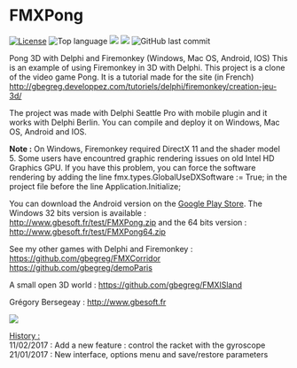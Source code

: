 # FMXPong
[![License](https://img.shields.io/badge/License-MIT-green.svg)](https://opensource.org/licenses/MIT)
![Top language](https://img.shields.io/github/languages/top/gbegreg/FMXPong)
[![](https://tokei.rs/b1/github/gbegreg/MapReduce?category=code)](https://github.com//gbegreg/FMXPong)
[![](https://tokei.rs/b1/github/gbegreg/MapReduce?category=files)](https://github.com//gbegreg/FMXPong)
![GitHub last commit](https://img.shields.io/github/last-commit/gbegreg/FMXPong)

Pong 3D with Delphi and Firemonkey (Windows, Mac OS, Android, IOS)
This is an example of using Firemonkey in 3D with Delphi. This project is a clone of the video game Pong. It is a tutorial made for the site (in French) http://gbegreg.developpez.com/tutoriels/delphi/firemonkey/creation-jeu-3d/

The project was made with Delphi Seattle Pro with mobile plugin and it works with Delphi Berlin. You can compile and deploy it on Windows, Mac OS, Android and IOS.

<b>Note :</b> On Windows, Firemonkey required DirectX 11 and the shader model 5. Some users have encountred graphic rendering issues on old Intel HD Graphics GPU. If you have this problem, you can force the software rendering by adding the line 
   fmx.types.GlobalUseDXSoftware := True;
in the project file before the line Application.Initialize;

You can download the Android version on the <a href="https://play.google.com/store/apps/details?id=fr.gbesoft.FMXPong">Google Play Store</a>.
The Windows 32 bits version is available : <a href="http://www.gbesoft.fr/test/FMXPong.zip">http://www.gbesoft.fr/test/FMXPong.zip</a> and the 64 bits version : <a href="http://www.gbesoft.fr/test/FMXPong64.zip">http://www.gbesoft.fr/test/FMXPong64.zip</a>

See my other games with Delphi and Firemonkey :<br>
https://github.com/gbegreg/FMXCorridor<br>
https://github.com/gbegreg/demoParis<br>

A small open 3D world :
https://github.com/gbegreg/FMXISland

Grégory Bersegeay : http://www.gbesoft.fr

<img src="https://github.com/gbegreg/FMXPong/blob/master/capture.jpg">


<u>History :</u><br>
11/02/2017 : Add a new feature : control the racket with the gyroscope<br>
21/01/2017 : New interface, options menu and save/restore parameters<br>
